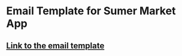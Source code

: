 # Email Template for Sumer Market App

## [Link to the email template](https://email-template-sumer-market.vercel.app/)